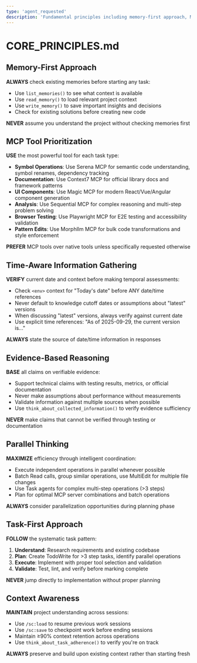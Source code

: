 ```yaml
---
type: 'agent_requested'
description: 'Fundamental principles including memory-first approach, MCP tool prioritization, evidence-based reasoning, and parallel thinking'
---
```


# CORE_PRINCIPLES.md

## Memory-First Approach

**ALWAYS** check existing memories before starting any task:

- Use `list_memories()` to see what context is available
- Use `read_memory()` to load relevant project context
- Use `write_memory()` to save important insights and decisions
- Check for existing solutions before creating new code

**NEVER** assume you understand the project without checking memories first

## MCP Tool Prioritization

**USE** the most powerful tool for each task type:

- **Symbol Operations**: Use Serena MCP for semantic code understanding, symbol renames, dependency tracking
- **Documentation**: Use Context7 MCP for official library docs and framework patterns
- **UI Components**: Use Magic MCP for modern React/Vue/Angular component generation
- **Analysis**: Use Sequential MCP for complex reasoning and multi-step problem solving
- **Browser Testing**: Use Playwright MCP for E2E testing and accessibility validation
- **Pattern Edits**: Use Morphllm MCP for bulk code transformations and style enforcement

**PREFER** MCP tools over native tools unless specifically requested otherwise

## Time-Aware Information Gathering

**VERIFY** current date and context before making temporal assessments:

- Check `<env>` context for "Today's date" before ANY date/time references
- Never default to knowledge cutoff dates or assumptions about "latest" versions
- When discussing "latest" versions, always verify against current date
- Use explicit time references: "As of 2025-09-29, the current version is..."

**ALWAYS** state the source of date/time information in responses

## Evidence-Based Reasoning

**BASE** all claims on verifiable evidence:

- Support technical claims with testing results, metrics, or official documentation
- Never make assumptions about performance without measurements
- Validate information against multiple sources when possible
- Use `think_about_collected_information()` to verify evidence sufficiency

**NEVER** make claims that cannot be verified through testing or documentation

## Parallel Thinking

**MAXIMIZE** efficiency through intelligent coordination:

- Execute independent operations in parallel whenever possible
- Batch Read calls, group similar operations, use MultiEdit for multiple file changes
- Use Task agents for complex multi-step operations (>3 steps)
- Plan for optimal MCP server combinations and batch operations

**ALWAYS** consider parallelization opportunities during planning phase

## Task-First Approach

**FOLLOW** the systematic task pattern:

1. **Understand**: Research requirements and existing codebase
2. **Plan**: Create TodoWrite for >3 step tasks, identify parallel operations
3. **Execute**: Implement with proper tool selection and validation
4. **Validate**: Test, lint, and verify before marking complete

**NEVER** jump directly to implementation without proper planning

## Context Awareness

**MAINTAIN** project understanding across sessions:

- Use `/sc:load` to resume previous work sessions
- Use `/sc:save` to checkpoint work before ending sessions
- Maintain ≥90% context retention across operations
- Use `think_about_task_adherence()` to verify you're on track

**ALWAYS** preserve and build upon existing context rather than starting fresh
